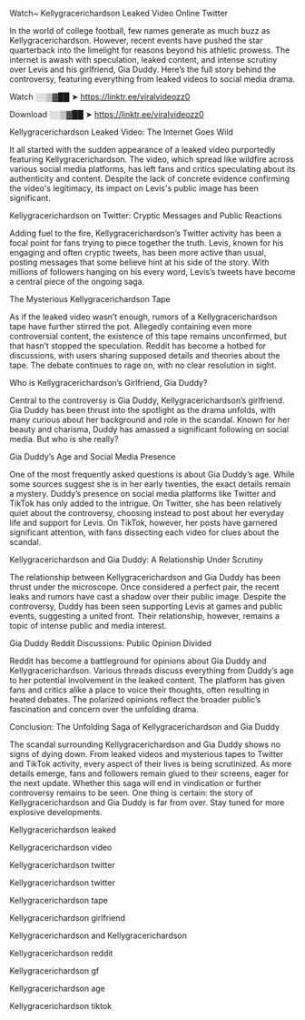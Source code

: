 Watch~ Kellygracerichardson Leaked Video Online Twitter

In the world of college football, few names generate as much buzz as Kellygracerichardson. However, recent events have pushed the star quarterback into the limelight for reasons beyond his athletic prowess. The internet is awash with speculation, leaked content, and intense scrutiny over Levis and his girlfriend, Gia Duddy. Here’s the full story behind the controversy, featuring everything from leaked videos to social media drama.

Watch ░░▒▓██ ➤ https://linktr.ee/viralvideozz0

Download ░░▒▓██ ➤ https://linktr.ee/viralvideozz0

Kellygracerichardson Leaked Video: The Internet Goes Wild

It all started with the sudden appearance of a leaked video purportedly featuring Kellygracerichardson. The video, which spread like wildfire across various social media platforms, has left fans and critics speculating about its authenticity and content. Despite the lack of concrete evidence confirming the video's legitimacy, its impact on Levis's public image has been significant.

Kellygracerichardson on Twitter: Cryptic Messages and Public Reactions

Adding fuel to the fire, Kellygracerichardson’s Twitter activity has been a focal point for fans trying to piece together the truth. Levis, known for his engaging and often cryptic tweets, has been more active than usual, posting messages that some believe hint at his side of the story. With millions of followers hanging on his every word, Levis’s tweets have become a central piece of the ongoing saga.

The Mysterious Kellygracerichardson Tape

As if the leaked video wasn’t enough, rumors of a Kellygracerichardson tape have further stirred the pot. Allegedly containing even more controversial content, the existence of this tape remains unconfirmed, but that hasn’t stopped the speculation. Reddit has become a hotbed for discussions, with users sharing supposed details and theories about the tape. The debate continues to rage on, with no clear resolution in sight.

Who is Kellygracerichardson’s Girlfriend, Gia Duddy?

Central to the controversy is Gia Duddy, Kellygracerichardson’s girlfriend. Gia Duddy has been thrust into the spotlight as the drama unfolds, with many curious about her background and role in the scandal. Known for her beauty and charisma, Duddy has amassed a significant following on social media. But who is she really?

Gia Duddy’s Age and Social Media Presence

One of the most frequently asked questions is about Gia Duddy’s age. While some sources suggest she is in her early twenties, the exact details remain a mystery. Duddy’s presence on social media platforms like Twitter and TikTok has only added to the intrigue. On Twitter, she has been relatively quiet about the controversy, choosing instead to post about her everyday life and support for Levis. On TikTok, however, her posts have garnered significant attention, with fans dissecting each video for clues about the scandal.

Kellygracerichardson and Gia Duddy: A Relationship Under Scrutiny

The relationship between Kellygracerichardson and Gia Duddy has been thrust under the microscope. Once considered a perfect pair, the recent leaks and rumors have cast a shadow over their public image. Despite the controversy, Duddy has been seen supporting Levis at games and public events, suggesting a united front. Their relationship, however, remains a topic of intense public and media interest.

Gia Duddy Reddit Discussions: Public Opinion Divided

Reddit has become a battleground for opinions about Gia Duddy and Kellygracerichardson. Various threads discuss everything from Duddy’s age to her potential involvement in the leaked content. The platform has given fans and critics alike a place to voice their thoughts, often resulting in heated debates. The polarized opinions reflect the broader public’s fascination and concern over the unfolding drama.

Conclusion: The Unfolding Saga of Kellygracerichardson and Gia Duddy

The scandal surrounding Kellygracerichardson and Gia Duddy shows no signs of dying down. From leaked videos and mysterious tapes to Twitter and TikTok activity, every aspect of their lives is being scrutinized. As more details emerge, fans and followers remain glued to their screens, eager for the next update. Whether this saga will end in vindication or further controversy remains to be seen. One thing is certain: the story of Kellygracerichardson and Gia Duddy is far from over. Stay tuned for more explosive developments.

Kellygracerichardson leaked

Kellygracerichardson video

Kellygracerichardson twitter

Kellygracerichardson twitter

Kellygracerichardson tape

Kellygracerichardson girlfriend

Kellygracerichardson and Kellygracerichardson

Kellygracerichardson reddit

Kellygracerichardson gf

Kellygracerichardson age

Kellygracerichardson tiktok